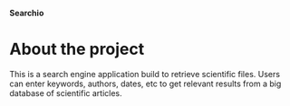 **Searchio**


<h1>About the project</h1>
This is a search engine application build to retrieve scientific files. Users can enter keywords, authors, dates, etc to get relevant results from a big database of scientific articles.



